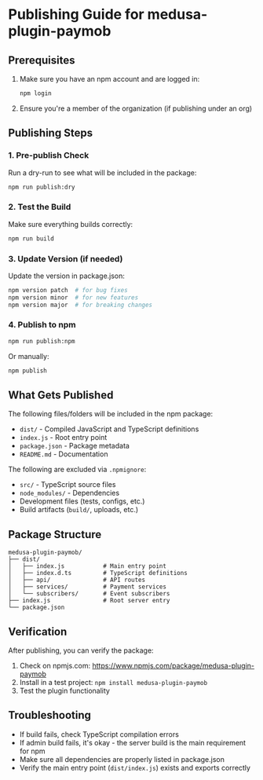 # Publishing Guide for medusa-plugin-paymob

## Prerequisites

1. Make sure you have an npm account and are logged in:

   ```bash
   npm login
   ```

2. Ensure you're a member of the organization (if publishing under an org)

## Publishing Steps

### 1. Pre-publish Check

Run a dry-run to see what will be included in the package:

```bash
npm run publish:dry
```

### 2. Test the Build

Make sure everything builds correctly:

```bash
npm run build
```

### 3. Update Version (if needed)

Update the version in package.json:

```bash
npm version patch  # for bug fixes
npm version minor  # for new features
npm version major  # for breaking changes
```

### 4. Publish to npm

```bash
npm run publish:npm
```

Or manually:

```bash
npm publish
```

## What Gets Published

The following files/folders will be included in the npm package:

- `dist/` - Compiled JavaScript and TypeScript definitions
- `index.js` - Root entry point
- `package.json` - Package metadata
- `README.md` - Documentation

The following are excluded via `.npmignore`:

- `src/` - TypeScript source files
- `node_modules/` - Dependencies
- Development files (tests, configs, etc.)
- Build artifacts (`build/`, uploads, etc.)

## Package Structure

```
medusa-plugin-paymob/
├── dist/
│   ├── index.js           # Main entry point
│   ├── index.d.ts         # TypeScript definitions
│   ├── api/               # API routes
│   ├── services/          # Payment services
│   └── subscribers/       # Event subscribers
├── index.js               # Root server entry
└── package.json
```

## Verification

After publishing, you can verify the package:

1. Check on npmjs.com: https://www.npmjs.com/package/medusa-plugin-paymob
2. Install in a test project: `npm install medusa-plugin-paymob`
3. Test the plugin functionality

## Troubleshooting

- If build fails, check TypeScript compilation errors
- If admin build fails, it's okay - the server build is the main requirement for npm
- Make sure all dependencies are properly listed in package.json
- Verify the main entry point (`dist/index.js`) exists and exports correctly
